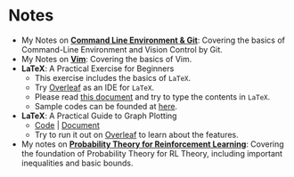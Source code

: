 # Notes
* My Notes on [**Command Line Environment & Git**](https://ryanlaimr.github.io/pages/notes/command_line_env.md): Covering the basics of Command-Line Environment and Vision Control by Git.
* My Notes on [**Vim**](https://ryanlaimr.github.io/pages/notes/vim_notes.md): Covering the basics of Vim.
* **LaTeX**: A Practical Exercise for Beginners
  * This exercise includes the basics of `LaTeX`.
  * Try [Overleaf](https://overleaf.com) as an IDE for `LaTeX`.
  * Please read [this document](https://ryanlaimr.github.io/pages/notes/learn_latex/basic.pdf) and try to type the contents in `LaTeX`.
  * Sample codes can be founded at [here](https://ryanlaimr.github.io/pages/notes/learn_latex/basic.tex).
* **LaTeX**: A Practical Guide to Graph Plotting
  * [Code](https://ryanlaimr.github.io/pages/notes/learn_latex/graph_plotting.tex) | [Document](https://ryanlaimr.github.io/pages/notes/learn_latex/graph_plotting.pdf)
  * Try to run it out on [Overleaf](https://overleaf.com) to learn about the features.
* My notes on [**Probability Theory for Reinforcement Learning**](https://ryanlaimr.github.io/pages/notes/probability_rl.md): Covering the foundation of Probability Theory for RL Theory, including important inequalities and basic bounds. 

